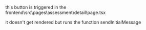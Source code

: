 this button is triggered in the frontend\src\pages\assessment\detail\page.tsx

it doesn't get rendered but runs the function sendInitialMessage
